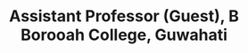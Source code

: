 ---
title: Assistant Professor (Guest), B Borooah College, Guwahati
duration: August, 2017 - July, 2019
excerpt: 
order: 1
---